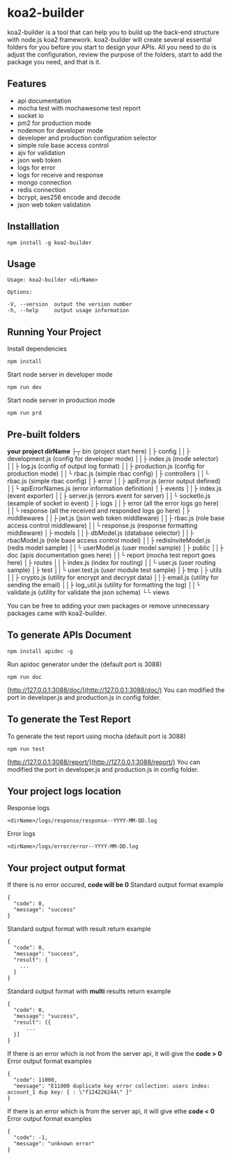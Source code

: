 # koa2-builder

koa2-builder is a tool that can help you to build up the back-end structure with node.js koa2 framework.
koa2-builder will create several essential folders for you before you start to design your APIs.
All you need to do is adjust the configuration, review the purpose of the folders, start to add the package you need, and that is it.

## Features

 - api documentation
 - mocha test with mochawesome test report
 - socket io
 - pm2 for production mode
 - nodemon for developer mode
 - developer and production configuration selector
 - simple role base access control
 - ajv for validation
 - json web token
 - logs for error
 - logs for receive and response
 - mongo connection
 - redis connection
 - bcrypt, aes256 encode and decode
 - json web token validation
 
## Installlation

    npm install -g koa2-builder

## Usage

    Usage: koa2-builder <dirName>

    Options:
    
    -V, --version  output the version number
    -h, --help     output usage information

## Running Your Project
Install dependencies
```
npm install
```
Start node server in developer mode
```
npm run dev
```
Start node server in production mode
```
npm run prd
```
## Pre-built folders
**your project dirName**
├┬ bin  (project start here)
│├ config
││├ development.js (config for developer mode)
││├ index.js (mode selector)
││├ log.js (config of output log format)
││├ production.js (config for production mode)
││└ rbac.js (simple rbac config)
│├ controllers
││└ rbac.js (simple rbac config)
│├ error
││├ apiError.js (error output defined)
││└ apiErrorNames.js (error information definition)
│├ events
││├ index.js (event exporter)
││├ server.js (errors event for server)
││└ socketIo.js (example of socket io event)
│├ logs
││├ error (all the error logs go here)
││└ response (all the received and responded logs go here)
│├ middlewares
││├ jwt.js (json web token middleware)
││├ rbac.js (role base access control middleware)
││└ response.js (response formatting middleware)
│├ models
││├ dbModel.js (database selector)
││├ rbacModel.js (role base access control model)
││├ redisInviteModel.js (redis model sample)
││└ userModel.js (user model sample)
│├ public
││├ doc (apis documentation goes here)
││└ report (mocha test report goes here)
│├ routes
││├ index.js (index for routing)
││└ user.js (user routing sample)
│├ test
││└ user.test.js (user module test sample)
│├ tmp
│├ utils
││├ crypto.js (utility for encrypt and decrypt data)
││├ email.js (utility for sending the email)
││├ log_util.js (utility for formatting the log)
││└ validate.js (utility for validate the json schema)
└└ views

You can be free to adding your own packages or remove unnecessary packages came with koa2-builder.

##  To generate APIs Document
```
npm install apidoc -g
```

Run apidoc generator under the <dirName> (default port is 3088)
```
npm run doc
```
[http://127.0.0.1:3088/doc/](http://127.0.0.1:3088/doc/)
You can modified the port in developer.js and production.js in config folder.

##  To generate the Test Report
To generate the test report using mocha (default port is 3088)
```
npm run test
```

[http://127.0.0.1:3088/report/](http://127.0.0.1:3088/report/)
You can modified the port in developer.js and production.js in config folder.

##  Your project logs location
Response logs
```
<dirName>/logs/response/response--YYYY-MM-DD.log
```

Error logs
```
<dirName>/logs/error/error--YYYY-MM-DD.log
```

##  Your project output format

If there is no error occured, **code will be 0**
Standard output format example
```
{
  "code": 0,
  "message": "success"
}
```

Standard output format with result return example
```
{
  "code": 0,
  "message": "success",
  "result": {
    ...
  }
}
```

Standard output format with **multi** results return example
```
{
  "code": 0,
  "message": "success",
  "result": [{
      ...
  }]
}
```

If there is an error which is not from the server api, it will give the **code > 0**
Error output format examples
```
{
  "code": 11000,
  "message": "E11000 duplicate key error collection: users index: account_1 dup key: { : \"f124226244\" }"
}
```

If there is an error which is from the server api, it will give ethe **code < 0**
Error output format examples
```
{
  "code": -1,
  "message": "unknown error"
}
```
